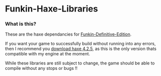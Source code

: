 # Funkin-Haxe-Libraries

### What is this?
These are the haxe dependancies for [Funkin-Definitive-Edition](https://github.com/AnimatingLegend/Funkin-Definitive-Edition). 

If you want your game to successfully build without running into any errors, then I recommend you [download haxe 4.2.5](https://haxe.org/download/version/4.2.5/), as this is the only version thats compatible with my engine at the moment.

While these libraries are still subject to change, the game should be able to compile without any stops or bugs !!